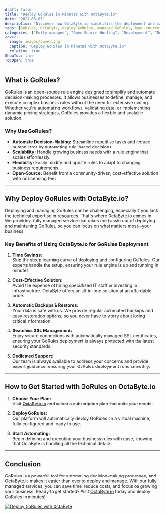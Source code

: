 ```yaml
---
draft: false
title: "Deploy GoRules in Minutes with OctaByte.io"
date: "2025-03-03"
description: "Discover how OctaByte.io simplifies the deployment and management of GoRules, a powerful open-source rule engine. Learn why GoRules is essential for automating decision-making processes and how OctaByte's fully managed services save you time, money, and effort."
tags: [GoRules, OctaByte, deploy GoRules, managed GoRules, open-source rule engine, automated decision-making, managed open-source software, cost-effective deployment, SSL management, automatic backups, technical support]
categories: ["Fully managed", "Open Source Hosting", "Development", "Dev Ops", "GoRules"]
cover:
  image: images/cover.png
  caption: "Deploy GoRules in Minutes with OctaByte.io"
  relative: true
ShowToc: true
TocOpen: true
---
```



## What is GoRules?

GoRules is an open-source rule engine designed to simplify and automate decision-making processes. It allows businesses to define, manage, and execute complex business rules without the need for extensive coding. Whether you're automating workflows, validating data, or implementing dynamic pricing strategies, GoRules provides a flexible and scalable solution.

### Why Use GoRules?

- **Automate Decision-Making:** Streamline repetitive tasks and reduce human error by automating rule-based decisions.  
- **Scalability:** Handle growing business needs with a rule engine that scales effortlessly.  
- **Flexibility:** Easily modify and update rules to adapt to changing business requirements.  
- **Open-Source:** Benefit from a community-driven, cost-effective solution with no licensing fees.  

---

## Why Deploy GoRules with OctaByte.io?

Deploying and managing GoRules can be challenging, especially if you lack the technical expertise or resources. That's where OctaByte.io comes in. We provide a fully managed service that takes the hassle out of deploying and maintaining GoRules, so you can focus on what matters most—your business.

### Key Benefits of Using OctaByte.io for GoRules Deployment

1. **Time Savings:**  
   Skip the steep learning curve of deploying and configuring GoRules. Our experts handle the setup, ensuring your rule engine is up and running in minutes.

2. **Cost-Effective Solution:**  
   Avoid the expense of hiring specialized IT staff or investing in infrastructure. OctaByte offers an all-in-one solution at an affordable price.

3. **Automatic Backups & Restores:**  
   Your data is safe with us. We provide regular automated backups and easy restoration options, so you never have to worry about losing critical information.

4. **Seamless SSL Management:**  
   Enjoy secure connections with automatically managed SSL certificates, ensuring your GoRules deployment is always protected with the latest security standards.

5. **Dedicated Support:**  
   Our team is always available to address your concerns and provide expert guidance, ensuring your GoRules deployment runs smoothly.

---

## How to Get Started with GoRules on OctaByte.io

1. **Choose Your Plan:**  
   Visit [OctaByte.io](https://octabyte.io) and select a subscription plan that suits your needs.

2. **Deploy GoRules:**  
   Our platform will automatically deploy GoRules on a virtual machine, fully configured and ready to use.

3. **Start Automating:**  
   Begin defining and executing your business rules with ease, knowing that OctaByte is handling all the technical details.

---

## Conclusion

GoRules is a powerful tool for automating decision-making processes, and OctaByte.io makes it easier than ever to deploy and manage. With our fully managed services, you can save time, reduce costs, and focus on growing your business. Ready to get started? Visit [OctaByte.io](https://octabyte.io) today and deploy GoRules in minutes!

[![Deploy GoRules with OctaByte](/images/deploy-on-octabyte.png)](https://octabyte.io/fully-managed-open-source-services/development/dev-ops/gorules)